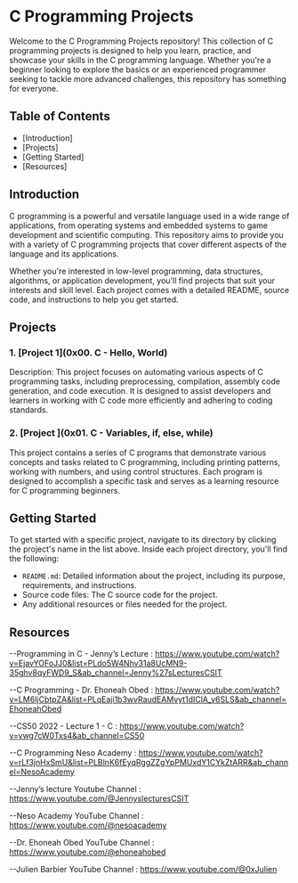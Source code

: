 # C Programming Projects

Welcome to the C Programming Projects repository! This collection of C programming projects is designed to help you learn, practice, and showcase your skills in the C programming language. Whether you're a beginner looking to explore the basics or an experienced programmer seeking to tackle more advanced challenges, this repository has something for everyone.

## Table of Contents

- [Introduction]
- [Projects]
- [Getting Started]
- [Resources]

## Introduction

C programming is a powerful and versatile language used in a wide range of applications, from operating systems and embedded systems to game development and scientific computing. This repository aims to provide you with a variety of C programming projects that cover different aspects of the language and its applications.

Whether you're interested in low-level programming, data structures, algorithms, or application development, you'll find projects that suit your interests and skill level. Each project comes with a detailed README, source code, and instructions to help you get started.


## Projects

### 1. [Project 1](0x00. C - Hello, World)

Description: This project focuses on automating various aspects of C programming tasks, including preprocessing, compilation, assembly code generation, and code execution. It is designed to assist developers and learners in working with C code more efficiently and adhering to coding standards.


### 2. [Project ](0x01. C - Variables, if, else, while)

This project contains a series of C programs that demonstrate various concepts and tasks related to C programming, including printing patterns, working with numbers, and using control structures. Each program is designed to accomplish a specific task and serves as a learning resource for C programming beginners.


## Getting Started

To get started with a specific project, navigate to its directory by clicking the project's name in the list above. Inside each project directory, you'll find the following:

- `README.md`: Detailed information about the project, including its purpose, requirements, and instructions.
- Source code files: The C source code for the project.
- Any additional resources or files needed for the project.



## Resources

 --Programming in C - Jenny’s Lecture : https://www.youtube.com/watch?v=EjavYOFoJJ0&list=PLdo5W4Nhv31a8UcMN9-35ghv8qyFWD9_S&ab_channel=Jenny%27sLecturesCSIT

 --C Programming - Dr. Ehoneah Obed : https://www.youtube.com/watch?v=LM6IjCbtpZA&list=PLqEaji1b3wvRaudEAMvyt1dIClA_y6SLS&ab_channel=EhoneahObed
 
 --CS50 2022 - Lecture 1 - C : https://www.youtube.com/watch?v=ywg7cW0Txs4&ab_channel=CS50

 --C Programming Neso Academy : https://www.youtube.com/watch?v=rLf3jnHxSmU&list=PLBlnK6fEyqRggZZgYpPMUxdY1CYkZtARR&ab_channel=NesoAcademy

 --Jenny’s lecture Youtube Channel : https://www.youtube.com/@JennyslecturesCSIT
 
 --Neso Academy YouTube Channel : https://www.youtube.com/@nesoacademy

 --Dr. Ehoneah Obed YouTube Channel : https://www.youtube.com/@ehoneahobed

 --Julien Barbier YouTube Channel : https://www.youtube.com/@0xJulien
